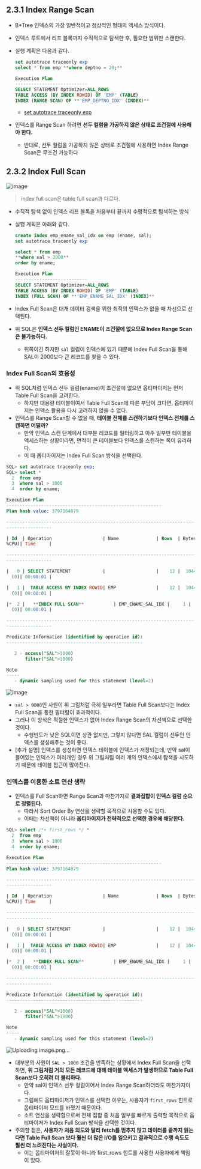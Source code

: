 ## 2.3.1 Index Range Scan

- B*Tree 인덱스의 가장 일반적이고 정상적인 형태의 액세스 방식이다.
- 인덱스 루트에서 리프 블록까지 수직적으로 탐색한 후, 필요한 범위만 스캔한다.
- 실행 계획은 다음과 같다.
    
    ```sql
    set autotrace traceonly exp
    select * from emp **where deptno = 20;**
    
    Execution Plan
    ---------------------------
    SELECT STATEMENT Optimizer=ALL_ROWS
    TABLE ACCESS (BY INDEX ROWID) OF 'EMP' (TABLE)
    INDEX (RANGE SCAN) OF **'EMP_DEPTNO_IDX' (INDEX)**
    ```
    
    - [set autotrace traceonly exp](https://jack-of-all-trades.tistory.com/336)
- 인덱스를 Range Scan 하려면 **선두 컬럼을 가공하지 않은 상태로 조건절에 사용해야 한다.**
    - 반대로, 선두 컬럼을 가공하지 않은 상태로 조건절에 사용하면 Index Range Scan은 무조건 가능하다

## 2.3.2 Index Full Scan

![image](https://github.com/yu-heejin/kind-SQL-tuning/assets/96467030/390fc20a-8b18-4fab-be92-360bbe530fb5)


> index full scan은 table full scan과 다르다.
> 
- 수직적 탐색 없이 인덱스 리프 블록을 처음부터 끝까지 수평적으로 탐색하는 방식
- 실행 계획은 아래와 같다.
    
    ```sql
    create index emp_ename_sal_idx on emp (ename, sal);
    set autotrace traceonly exp
    
    select * from emp
    **where sal > 2000**
    order by ename;
    
    Execution Plan
    ---------------------------
    SELECT STATEMENT Optimizer=ALL_ROWS
    TABLE ACCESS (BY INDEX ROWID) OF 'EMP' (TABLE)
    INDEX (FULL SCAN) OF **'EMP_ENAME_SAL_IDX' (INDEX)**
    ```
    
- Index Full Scan은 대개 데이터 검색을 위한 최적의 인덱스가 없을 때 차선으로 선택된다.
- 위 SQL은 **인덱스 선두 컬럼인 ENAME이 조건절에 없으므로 Index Range Scan은 불가능하다.**
    - 뒤쪽이긴 하지만 `sal` 컬럼이 인덱스에 있기 때문에 Index Full Scan을 통해 SAL이 2000보다 큰 레코드를 찾을 수 있다.

### Index Full Scan의 효용성

- 위 SQL처럼 인덱스 선두 컬럼(ename)이 조건절에 없으면 옵티마이저는 먼저 Table Full Scan을 고려한다.
    - 하지만 대용량 테이블이여서 Table Full Scan에 따른 부담이 크다면, 옵티마이저는 인덱스 활용을 다시 고려하지 않을 수 없다.
- 인덱스를 Range Scan할 수 없을 때, **테이블 전체를 스캔하기보다 인덱스 전체를 스캔하면 어떨까?**
    - 만약 인덱스 스캔 단계에서 대부분 레코드를 필터링하고 아주 일부만 테이블을 액세스하는 상황이라면, 면적이 큰 테이블보다 인덱스를 스캔하는 쪽이 유리하다.
    - 이 때 옵티마이저는 Index Full Scan 방식을 선택한다.

```sql
SQL> set autotrace traceonly exp;
SQL> select *
  2  from emp
  3  where sal > 1000
  4  order by ename;

Execution Plan
----------------------------------------------------------
Plan hash value: 3797164079

--------------------------------------------------------------------------------
-----------------

| Id  | Operation                   | Name              | Rows  | Bytes | Cost (
%CPU)| Time     |

--------------------------------------------------------------------------------
-----------------

|   0 | SELECT STATEMENT            |                   |    12 |  1044 |     2
  (0)| 00:00:01 |

|   1 |  TABLE ACCESS BY INDEX ROWID| EMP               |    12 |  1044 |     2
  (0)| 00:00:01 |

|*  2 |   **INDEX FULL SCAN**           | EMP_ENAME_SAL_IDX |     1 |       |     1
  (0)| 00:00:01 |

--------------------------------------------------------------------------------
-----------------

Predicate Information (identified by operation id):
---------------------------------------------------

   2 - access("SAL">1000)
       filter("SAL">1000)

Note
-----
   - dynamic sampling used for this statement (level=2)
```

![image](https://github.com/yu-heejin/kind-SQL-tuning/assets/96467030/768434fc-5c84-42b4-b867-3b2a117289c9)


- `sal > 9000`인 사원이 위 그림처럼 극히 일부라면 Table Full Scan보다는 Index Full Scan을 통한 필터링이 효과적이다.
- 그러나 이 방식은 적절한 인덱스가 없어 Index Range Scan의 차선책으로 선택한 것이다.
    - 수행빈도가 낮은 SQL이면 상관 없지만, 그렇지 않다면 SAL 컬럼이 선두인 인덱스를 생성해주는 것이 좋다.
- [추가 설명] 인덱스를 생성하면 인덱스 테이블에 인덱스가 저장되는데, 만약 sal이 들어있는 인덱스가 여러개인 경우 위 그림처럼 여러 개의 인덱스에서 탐색을 시도하기 때문에 테이블 접근이 많아진다.

### 인덱스를 이용한 소트 연산 생략

- 인덱스를 Full Scan하면 Range Scan과 마찬가지로 **결과집합이 인덱스 컬럼 순으로 정렬된다.**
    - 따라서 Sort Order By 연산을 생략할 목적으로 사용할 수도 있다.
    - 이때는 차선책이 아니라 **옵티마이저가 전략적으로 선택한 경우에 해당한다.**

```sql
SQL> select /*+ first_rows */ *
  2  from emp
  3  where sal > 1000
  4  order by ename;

Execution Plan
----------------------------------------------------------
Plan hash value: 3797164079

--------------------------------------------------------------------------------
-----------------

| Id  | Operation                   | Name              | Rows  | Bytes | Cost (
%CPU)| Time     |

--------------------------------------------------------------------------------
-----------------

|   0 | SELECT STATEMENT            |                   |    12 |  1044 |     2
  (0)| 00:00:01 |

|   1 |  TABLE ACCESS BY INDEX ROWID| EMP               |    12 |  1044 |     2
  (0)| 00:00:01 |

|*  2 |   **INDEX FULL SCAN**           | EMP_ENAME_SAL_IDX |     1 |       |     1
  (0)| 00:00:01 |

--------------------------------------------------------------------------------
-----------------

Predicate Information (identified by operation id):
---------------------------------------------------

   2 - access("SAL">1000)
       filter("SAL">1000)

Note
-----
   - dynamic sampling used for this statement (level=2)
```

![Uploading image.png…]()


- 대부분의 사원이 `SAL > 1000` 조건을 만족하는 상황에서 Index Full Scan을 선택하면, **위 그림처럼 거의 모든 레코드에 대해 테이블 엑세스가 발생하므로 Table Full Scan보다 오히려 더 불리하다.**
    - 만약 sal이 인덱스 선두 컬럼이어서 Index Range Scan하더라도 마찬가지이다.
    - 그럼에도 옵티마이저가 인덱스를 선택한 이유는, 사용자가 `first_rows` 힌트로 옵티마이저 모드를 바꿨기 때문이다.
    - 소트 연산을 생략함으로써 전체 집합 중 처음 일부를 빠르게 출력할 목적으로 옵티마이저가 Index Full Scan 방식을 선택한 것이다.
- 주의할 점은, **사용자가 처음 의도와 달리 fetch를 멈추지 않고 데이터를 끝까지 읽는다면 Table Full Scan 보다 훨씬 더 많은 I/O를 일으키고 결과적으로 수행 속도도 훨씬 더 느려진다는 사실이다.**
    - 이는 옵티마이저의 잘못이 아니라 first_rows 힌트를 사용한 사용자에게 책임이 있다.
